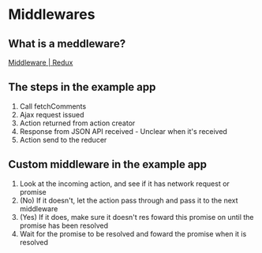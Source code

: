 # Middlewares

## What is a meddleware?
[Middleware | Redux](https://redux.js.org/understanding/history-and-design/middleware)

## The steps in the example app
1. Call fetchComments
2. Ajax request issued
3. Action returned from action creator
4. Response from JSON API received - Unclear when it's received
5. Action send to the reducer

## Custom middleware in the example app
1. Look at the incoming action, and see if it has network request or promise
2. (No) If it doesn't, let the action pass through and pass it to the next middleware
2. (Yes) If it does, make sure it doesn't res foward this promise on until the promise has been resolved
3. Wait for the promise to be resolved and foward the promise when it is resolved